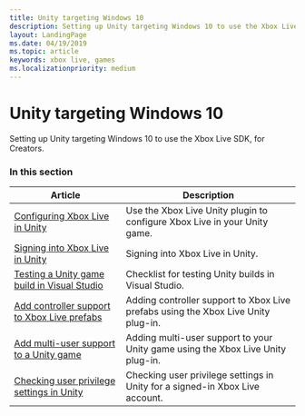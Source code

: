 ```yaml
---
title: Unity targeting Windows 10
description: Setting up Unity targeting Windows 10 to use the Xbox Live SDK, for Creators.
layout: LandingPage
ms.date: 04/19/2019
ms.topic: article
keywords: xbox live, games
ms.localizationpriority: medium
---
```


# Unity targeting Windows 10

Setting up Unity targeting Windows 10 to use the Xbox Live SDK, for Creators.


### In this section

| Article | Description |
|---------|-------------|
| [Configuring Xbox Live in Unity](configure-xbox-live-in-unity.md) | Use the Xbox Live Unity plugin to configure Xbox Live in your Unity game. |
| [Signing into Xbox Live in Unity](signin/unity-signin_nav.md) | Signing into Xbox Live in Unity. |
| [Testing a Unity game build in Visual Studio](test-visual-studio-build.md) | Checklist for testing Unity builds in Visual Studio. |
| [Add controller support to Xbox Live prefabs](add-controller-support-to-xbox-live-prefabs.md) | Adding controller support to Xbox Live prefabs using the Xbox Live Unity plug-in. |
| [Add multi-user support to a Unity game](add-multi-user-support.md) | Adding multi-user support to your Unity game using the Xbox Live Unity plug-in. |
| [Checking user privilege settings in Unity](check-user-privileges-in-unity.md) | Checking user privilege settings in Unity for a signed-in Xbox Live account. |

<!-- 
standard template to fill-in to create the new official article: 
| [Setting up Unity targeting Windows 10](unity-win10-cr.md) | Setting up Unity targeting Windows 10 to use the Xbox Live SDK, for Creators. |
-->
